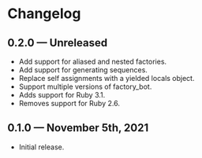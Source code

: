 # Changelog

## 0.2.0 — Unreleased

* Add support for aliased and nested factories.
* Add support for generating sequences.
* Replace self assignments with a yielded locals object.
* Support multiple versions of factory_bot.
* Adds support for Ruby 3.1.
* Removes support for Ruby 2.6.

## 0.1.0 — November 5th, 2021

* Initial release.
